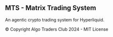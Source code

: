 ## MTS - Matrix Trading System

An agentic crypto trading system for Hyperliquid.

© Copyright Algo Traders Club 2024 - MIT License
